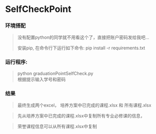 # SelfCheckPoint

### 环境搭配

> 没有配置python的同学就不用看这个了，直接把账户密码发给我吧...  
> 
> 安装pip, 在命令行下运行如下命令:
> pip install -r requirements.txt

### 运行程序:

> python graduationPointSelfCheck.py  
根据提示输入学号和密码

### 结果

> 最终生成两个excel， 培养方案中已完成的课程.xlsx 和 所有课程.xlsx  

> 先从培养方案中已完成的课程.xlsx中复制所有专业必修课的信息，

> 荣誉课程信息可以从所有课程.xlsx中复制

